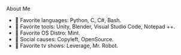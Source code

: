 About Me

- 💞️ Favorite languages: Python, C, C#, Bash.
- 💞️ Favorite tools: Unity, Blender, Visual Studio Code, Notepad ++.
- 💞️ Favorite OS Distro: Mint.
- 💞️ Social causes: Copyleft, OpenSource.
- 💞️ Favorite tv shows: Leverage, Mr. Robot.

<!---
JessaPhreire/JessaPhreire is a ✨ special ✨ repository because its `README.md` (this file) appears on your GitHub profile.
You can click the Preview link to take a look at your changes.
--->
